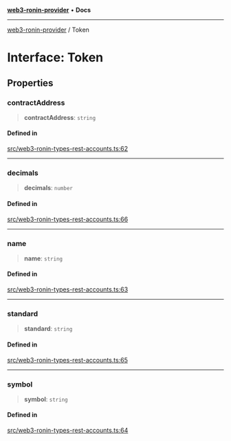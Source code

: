 [**web3-ronin-provider**](../README.md) • **Docs**

***

[web3-ronin-provider](../globals.md) / Token

# Interface: Token

## Properties

### contractAddress

> **contractAddress**: `string`

#### Defined in

[src/web3-ronin-types-rest-accounts.ts:62](https://github.com/chuacw/web3-ronin-provider/blob/1a659b81d9c7d7afbced0ae2b11550f4f6c0a233/src/web3-ronin-types-rest-accounts.ts#L62)

***

### decimals

> **decimals**: `number`

#### Defined in

[src/web3-ronin-types-rest-accounts.ts:66](https://github.com/chuacw/web3-ronin-provider/blob/1a659b81d9c7d7afbced0ae2b11550f4f6c0a233/src/web3-ronin-types-rest-accounts.ts#L66)

***

### name

> **name**: `string`

#### Defined in

[src/web3-ronin-types-rest-accounts.ts:63](https://github.com/chuacw/web3-ronin-provider/blob/1a659b81d9c7d7afbced0ae2b11550f4f6c0a233/src/web3-ronin-types-rest-accounts.ts#L63)

***

### standard

> **standard**: `string`

#### Defined in

[src/web3-ronin-types-rest-accounts.ts:65](https://github.com/chuacw/web3-ronin-provider/blob/1a659b81d9c7d7afbced0ae2b11550f4f6c0a233/src/web3-ronin-types-rest-accounts.ts#L65)

***

### symbol

> **symbol**: `string`

#### Defined in

[src/web3-ronin-types-rest-accounts.ts:64](https://github.com/chuacw/web3-ronin-provider/blob/1a659b81d9c7d7afbced0ae2b11550f4f6c0a233/src/web3-ronin-types-rest-accounts.ts#L64)
